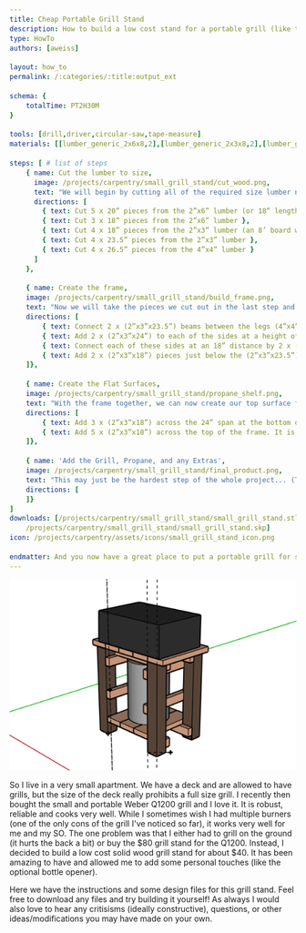```yaml
---
title: Cheap Portable Grill Stand
description: How to build a low cost stand for a portable grill (like the Weber Q122)
type: HowTo
authors: [aweiss]

layout: how_to
permalink: /:categories/:title:output_ext

schema: {
    totalTime: PT2H30M
}

tools: [drill,driver,circular-saw,tape-measure]
materials: [[lumber_generic_2x6x8,2],[lumber_generic_2x3x8,2],[lumber_generic_4x4x8,2],[screws_deck_1.5in,1]]

steps: [ # list of steps
    { name: Cut the lumber to size,
      image: /projects/carpentry/small_grill_stand/cut_wood.png,
      text: "We will begin by cutting all of the required size lumber needed for the stand. While I used a circular saw for this step, I must say that I really wished I'd had a miter saw. This is especially useful for the 4x4 lumber because my circular saw cant cut deep enough to make it through in a single cut.",
      directions: [
        { text: Cut 5 x 20” pieces from the 2”x6” lumber (or 18” length if you don't want the top surface to overhang) },
        { text: Cut 3 x 18” pieces from the 2”x6” lumber },
        { text: Cut 4 x 18” pieces from the 2”x3” lumber (an 8’ board will produce 4 x 18” pieces plus a single board just about 23.5” after accounting for the kerf) },
        { text: Cut 4 x 23.5” pieces from the 2”x3” lumber },
        { text: Cut 4 x 26.5” pieces from the 4”x4” lumber }
      ]
    },

    { name: Create the frame,
    image: /projects/carpentry/small_grill_stand/build_frame.png,
    text: "Now we will take the pieces we cut out in the last step and assemble the frame of the stand. Here we could drill pilot holes to be exact, but self tapping deck screws and a driver make quick work of the assembly.",
    directions: [
        { text: Connect 2 x (2”x3”x23.5”) beams between the legs (4”x4”x26.5” pieces) flush with (or slightly above) the top of the 4”x4” beams at a 23.5” distance to create two sides. },
        { text: Add 2 x (2”x3”x24”) to each of the sides at a height of 1.5” inches from the bottom of the 4”x4” beams. },
        { text: Connect each of these sides at an 18” distance by 2 x (2”x3”x18”) pieces at a height of 12” },
        { text: Add 2 x (2”x3”x18”) pieces just below the (2”x3”x23.5”) sections added in part A }
    ]},

    { name: Create the Flat Surfaces,
    image: /projects/carpentry/small_grill_stand/propane_shelf.png,
    text: "With the frame together, we can now create our top surface for the grill bottom shelf which will hold the propane bottle. Again some self tapping deck screws and a driver make quick work of this job.",
    directions: [
        { text: Add 3 x (2”x3”x18”) across the 24” span at the bottom of the frame to create a flat surface between the legs.},
        { text: Add 5 x (2”x3”x18”) across the top of the frame. It is recommended these are only screwed into the (2”x3”x23.5”) cross-beams and NOT the 4”x4” legs. This provides for easier dissasembly for moving}
    ]},

    { name: 'Add the Grill, Propane, and any Extras',
    image: /projects/carpentry/small_grill_stand/final_product.png,
    text: "This may just be the hardest step of the whole project... (This is sarcasm if that didn't make it across) You now have to place your grill on your beautiful new stand! A standard propane tank should fit nicely on the bottom shelf of the stand. While it is definitely optional, during this step I also added a bottle opener and some hook screws to mine to allow me to hang my grilling utensils and have a nice cold beer without having to go inside. These can be seen in the final product and should be placed wherever they fit best for your setup!",
    directions: [
    ]}
]
downloads: [/projects/carpentry/small_grill_stand/small_grill_stand.stl,
    /projects/carpentry/small_grill_stand/small_grill_stand.skp]
icon: /projects/carpentry/assets/icons/small_grill_stand_icon.png

endmatter: And you now have a great place to put a portable grill for small space living! Keep in mind that there are downloadable CAD (computer aided design) files for 3D viewing of this design near the top of this page. The *.stl files can be opened using the Windows 10 3D viewer and the *.skp files can be opened and edited using the sketchup cad software. Feel free to contact me with any necessary comments, questions, or clarifications!
---
```



<img src='/projects/carpentry/small_grill_stand/grill_table.png' class='post_image' alt='small grill stand completed'>

So I live in a very small apartment. We have a deck and are allowed to have grills, but the size of the deck really prohibits a full size grill.
I recently then bought the small and portable Weber Q1200 grill and I love it. It is robust, reliable and cooks very well.
While I sometimes wish I had multiple burners (one of the only cons of the grill I've noticed so far), it works very well for me and my SO.
The one problem was that I either had to grill on the ground (it hurts the back a bit) or buy the $80 grill stand for the Q1200.
Instead, I decided to build a low cost solid wood grill stand for about $40. It has been amazing to have and allowed me to add some personal touches (like the optional bottle opener).

Here we have the instructions and some design files for this grill stand. 
Feel free to download any files and try building it yourself! 
As always I would also love to hear any critisisms (ideally constructive), questions, or other ideas/modifications you may have made on your own.